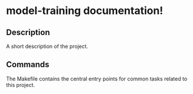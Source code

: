 # model-training documentation!

## Description

A short description of the project.

## Commands

The Makefile contains the central entry points for common tasks related to this project.

